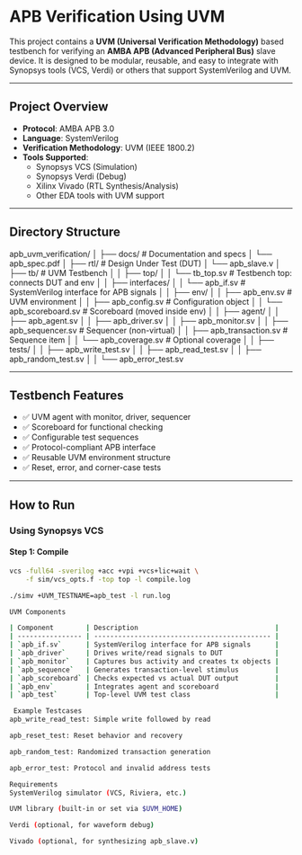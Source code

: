 # APB Verification Using UVM

This project contains a **UVM (Universal Verification Methodology)** based testbench for verifying an **AMBA APB (Advanced Peripheral Bus)** slave device. It is designed to be modular, reusable, and easy to integrate with Synopsys tools (VCS, Verdi) or others that support SystemVerilog and UVM.

---

##  Project Overview

- **Protocol**: AMBA APB 3.0
- **Language**: SystemVerilog
- **Verification Methodology**: UVM (IEEE 1800.2)
- **Tools Supported**:
  - Synopsys VCS (Simulation)
  - Synopsys Verdi (Debug)
  - Xilinx Vivado (RTL Synthesis/Analysis)
  - Other EDA tools with UVM support

---

##  Directory Structure

apb_uvm_verification/
│
├── docs/ # Documentation and specs
│ └── apb_spec.pdf
│
├── rtl/ # Design Under Test (DUT)
│ └── apb_slave.v
│
├── tb/ # UVM Testbench
│
│ ├── top/
│ │ └── tb_top.sv # Testbench top: connects DUT and env
│
│ ├── interfaces/
│ │ └── apb_if.sv # SystemVerilog interface for APB signals
│
│ ├── env/
│ │ ├── apb_env.sv # UVM environment
│ │ ├── apb_config.sv # Configuration object
│ │ └── apb_scoreboard.sv # Scoreboard (moved inside env)
│
│ ├── agent/
│ │ ├── apb_agent.sv
│ │ ├── apb_driver.sv
│ │ ├── apb_monitor.sv
│ │ ├── apb_sequencer.sv # Sequencer (non-virtual)
│ │ ├── apb_transaction.sv # Sequence item
│ │ └── apb_coverage.sv # Optional coverage
│
│ ├── tests/
│ │ ├── apb_write_test.sv
│ │ ├── apb_read_test.sv
│ │ ├── apb_random_test.sv
│ │ └── apb_error_test.sv



---

##  Testbench Features

- ✅ UVM agent with monitor, driver, sequencer
- ✅ Scoreboard for functional checking
- ✅ Configurable test sequences
- ✅ Protocol-compliant APB interface
- ✅ Reusable UVM environment structure
- ✅ Reset, error, and corner-case tests

---

##  How to Run

### Using Synopsys VCS

#### Step 1: Compile
```bash
vcs -full64 -sverilog +acc +vpi +vcs+lic+wait \
    -f sim/vcs_opts.f -top top -l compile.log

./simv +UVM_TESTNAME=apb_test -l run.log

UVM Components

| Component        | Description                                  |
| ---------------- | -------------------------------------------- |
| `apb_if.sv`      | SystemVerilog interface for APB signals      |
| `apb_driver`     | Drives write/read signals to DUT             |
| `apb_monitor`    | Captures bus activity and creates tx objects |
| `apb_sequence`   | Generates transaction-level stimulus         |
| `apb_scoreboard` | Checks expected vs actual DUT output         |
| `apb_env`        | Integrates agent and scoreboard              |
| `apb_test`       | Top-level UVM test class                     |

 Example Testcases
apb_write_read_test: Simple write followed by read

apb_reset_test: Reset behavior and recovery

apb_random_test: Randomized transaction generation

apb_error_test: Protocol and invalid address tests

Requirements
SystemVerilog simulator (VCS, Riviera, etc.)

UVM library (built-in or set via $UVM_HOME)

Verdi (optional, for waveform debug)

Vivado (optional, for synthesizing apb_slave.v)
